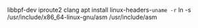 libbpf-dev iproute2 clang
apt install linux-headers-`uname -r`
ln -s /usr/include/x86_64-linux-gnu/asm /usr/include/asm